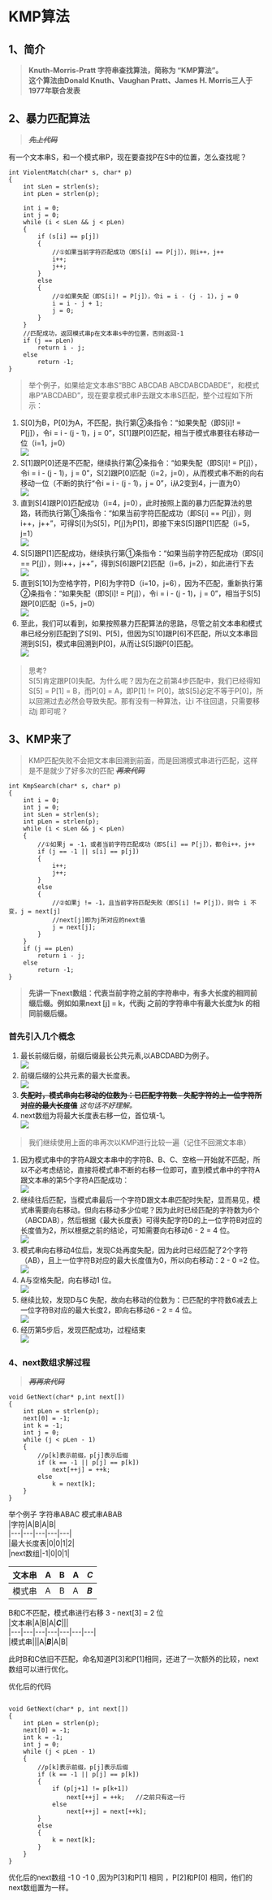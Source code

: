 # KMP算法

## 1、简介
> **Knuth-Morris-Pratt 字符串查找算法，简称为 “KMP算法”。**  
> **这个算法由Donald Knuth、Vaughan Pratt、James H. Morris三人于1977年联合发表**

## 2、暴力匹配算法

> ~~***先上代码***~~

有一个文本串S，和一个模式串P，现在要查找P在S中的位置，怎么查找呢？

```
int ViolentMatch(char* s, char* p)  
{  
    int sLen = strlen(s);  
    int pLen = strlen(p);  
  
    int i = 0;  
    int j = 0;  
    while (i < sLen && j < pLen)  
    {  
        if (s[i] == p[j])  
        {  
            //①如果当前字符匹配成功（即S[i] == P[j]），则i++，j++      
            i++;  
            j++;  
        }  
        else  
        {  
            //②如果失配（即S[i]! = P[j]），令i = i - (j - 1)，j = 0      
            i = i - j + 1;  
            j = 0;  
        }  
    }  
    //匹配成功，返回模式串p在文本串s中的位置，否则返回-1  
    if (j == pLen)  
        return i - j;  
    else  
        return -1;  
}  
```
>举个例子，如果给定文本串S“BBC ABCDAB ABCDABCDABDE”，和模式串P“ABCDABD”，现在要拿模式串P去跟文本串S匹配，整个过程如下所示：
1. S[0]为B，P[0]为A，不匹配，执行第②条指令：“如果失配（即S[i]! = P[j]），令i = i - (j - 1)，j = 0”，S[1]跟P[0]匹配，相当于模式串要往右移动一位（i=1，j=0）  
   ![](./img/20140723224710203.jpg)
2. S[1]跟P[0]还是不匹配，继续执行第②条指令：“如果失配（即S[i]! = P[j]），令i = i - (j - 1)，j = 0”，S[2]跟P[0]匹配（i=2，j=0），从而模式串不断的向右移动一位（不断的执行“令i = i - (j - 1)，j = 0”，i从2变到4，j一直为0）  
   ![](./img/20140726213551553.jpg)
3. 直到S[4]跟P[0]匹配成功（i=4，j=0），此时按照上面的暴力匹配算法的思路，转而执行第①条指令：“如果当前字符匹配成功（即S[i] == P[j]），则i++，j++”，可得S[i]为S[5]，P[j]为P[1]，即接下来S[5]跟P[1]匹配（i=5，j=1）  
   ![](./img/20140726213602848.jpg)
4. S[5]跟P[1]匹配成功，继续执行第①条指令：“如果当前字符匹配成功（即S[i] == P[j]），则i++，j++”，得到S[6]跟P[2]匹配（i=6，j=2），如此进行下去  
   ![](./img/20140726213343578.jpg)
5. 直到S[10]为空格字符，P[6]为字符D（i=10，j=6），因为不匹配，重新执行第②条指令：“如果失配（即S[i]! = P[j]），令i = i - (j - 1)，j = 0”，相当于S[5]跟P[0]匹配（i=5，j=0）  
   ![](./img/20140726213353687.jpg)
6. 至此，我们可以看到，如果按照暴力匹配算法的思路，尽管之前文本串和模式串已经分别匹配到了S[9]、P[5]，但因为S[10]跟P[6]不匹配，所以文本串回溯到S[5]，模式串回溯到P[0]，从而让S[5]跟P[0]匹配。  
   ![](./img/20140726213631208.jpg)

>思考?  
>S[5]肯定跟P[0]失配。为什么呢？因为在之前第4步匹配中，我们已经得知S[5] = P[1] = B，而P[0] = A，即P[1] != P[0]，故S[5]必定不等于P[0]，所以回溯过去必然会导致失配。那有没有一种算法，让i 不往回退，只需要移动j 即可呢？


## 3、KMP来了

> KMP匹配失败不会把文本串回溯到前面，而是回溯模式串进行匹配，这样是不是就少了好多次的匹配
> ~~***再来代码***~~


```
int KmpSearch(char* s, char* p)  
{  
    int i = 0;  
    int j = 0;  
    int sLen = strlen(s);  
    int pLen = strlen(p);  
    while (i < sLen && j < pLen)  
    {  
        //①如果j = -1，或者当前字符匹配成功（即S[i] == P[j]），都令i++，j++      
        if (j == -1 || s[i] == p[j])  
        {  
            i++;  
            j++;  
        }  
        else  
        {  
            //②如果j != -1，且当前字符匹配失败（即S[i] != P[j]），则令 i 不变，j = next[j]      
            //next[j]即为j所对应的next值        
            j = next[j];  
        }  
    }  
    if (j == pLen)  
        return i - j;  
    else  
        return -1;  
}
```
> **先讲一下next数组：代表当前字符之前的字符串中，有多大长度的相同前缀后缀。例如如果next [j] = k，代表j 之前的字符串中有最大长度为k 的相同前缀后缀。**

### 首先引入几个概念
1. 最长前缀后缀，前缀后缀最长公共元素,以ABCDABD为例子。  
   ![](./img/20140725231726921.jpg)
2. 前缀后缀的公共元素的最大长度表。  
   ![](./img/20140721222801918.jpg)
3. ~~**失配时，模式串向右移动的位数为：已匹配字符数 - 失配字符的上一位字符所对应的最大长度值**~~ *这句话不好理解。*  
4. next数组为将最大长度表右移一位，首位填-1。  
   ![](./img/20140721230250468.jpg)


>我们继续使用上面的串再次以KMP进行比较一遍（记住不回溯文本串）

1. 因为模式串中的字符A跟文本串中的字符B、B、C、空格一开始就不匹配，所以不必考虑结论，直接将模式串不断的右移一位即可，直到模式串中的字符A跟文本串的第5个字符A匹配成功：  
    ![](./img/20140726213602848.jpg)
2. 继续往后匹配，当模式串最后一个字符D跟文本串匹配时失配，显而易见，模式串需要向右移动。但向右移动多少位呢？因为此时已经匹配的字符数为6个（ABCDAB），然后根据《最大长度表》可得失配字符D的上一位字符B对应的长度值为2，所以根据之前的结论，可知需要向右移动6 - 2 = 4 位。  
    ![](./img/20140726213353687.jpg)
3. 模式串向右移动4位后，发现C处再度失配，因为此时已经匹配了2个字符（AB），且上一位字符B对应的最大长度值为0，所以向右移动：2 - 0 =2 位。  
    ![](./img/20140721223539765.jpg)   
4. A与空格失配，向右移动1 位。  
    ![](./img/20140721223823548.jpg)   
5. 继续比较，发现D与C 失配，故向右移动的位数为：已匹配的字符数6减去上一位字符B对应的最大长度2，即向右移动6 - 2 = 4 位。  
    ![](./img/20140721223558140.jpg)   
6. 经历第5步后，发现匹配成功，过程结束  
    ![](./img/20140721223611515.jpg) 


### 4、next数组求解过程
> ~~***再再来代码***~~

```
void GetNext(char* p,int next[])  
{  
    int pLen = strlen(p);  
    next[0] = -1;  
    int k = -1;  
    int j = 0;  
    while (j < pLen - 1)  
    {  
        //p[k]表示前缀，p[j]表示后缀  
        if (k == -1 || p[j] == p[k])
            next[++j] = ++k;
        else   
            k = next[k];  
    }  
}  
```

举个例子 字符串ABAC 模式串ABAB   
|字符|A|B|A|B|  
|---|---|---|---|---|  
|最大长度表|0|0|1|2|  
|next数组|-1|0|0|1|  

|文本串|A|B|A|***C***|  
|---|---|---|---|---|  
|模式串|A|B|A|***B***|  


B和C不匹配，模式串进行右移 3 - next[3] = 2 位    
|文本串|A|B|A|***C***|||  
|---|---|---|---|---|---|---|  
|模式串|||A|***B***|A|B|  

此时B和C依旧不匹配，命名知道P[3]和P[1]相同，还进了一次额外的比较，next数组可以进行优化。

优化后的代码
```

void GetNext(char* p, int next[])  
{  
    int pLen = strlen(p);  
    next[0] = -1;  
    int k = -1;  
    int j = 0;  
    while (j < pLen - 1)  
    {  
        //p[k]表示前缀，p[j]表示后缀    
        if (k == -1 || p[j] == p[k])  
        {  
            if (p[j+1] != p[k+1])  
                next[++j] = ++k;   //之前只有这一行  
            else
                next[++j] = next[++k];  
        }  
        else  
        {  
            k = next[k];  
        }  
    }  
}
```


优化后的next数组 -1 0 -1 0 ,因为P[3]和P[1] 相同 ，P[2]和P[0] 相同，他们的next数组置为一样。


